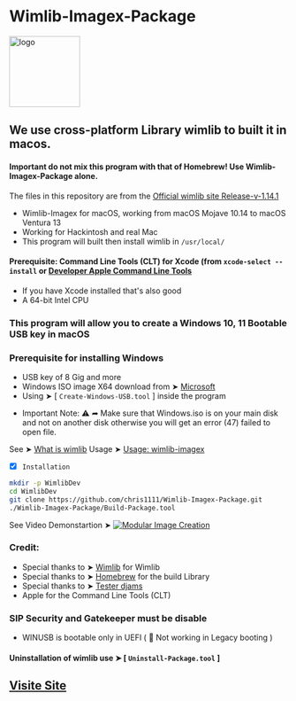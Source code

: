 # Wimlib-Imagex-Package

<img width="128" alt="logo" src="https://user-images.githubusercontent.com/6248794/211173953-4df687de-26e9-40b8-9053-62be4f1a03f8.png">

## We use cross-platform Library wimlib to built it in macos.
#### Important do not mix this program with that of Homebrew! Use Wimlib-Imagex-Package alone.
The files in this repository are from the [Official wimlib site Release-v-1.14.1](https://wimlib.net/index.html)

- Wimlib-Imagex for macOS, working from macOS Mojave 10.14 to macOS Ventura 13
- Working for Hackintosh and real Mac
- This program will built then install wimlib in `/usr/local/`

#### Prerequisite: Command Line Tools (CLT) for Xcode (from `xcode-select --install` or [Developer Apple Command Line Tools](https://developer.apple.com/download/all/)

- If you have Xcode installed that's also good
- A 64-bit Intel CPU

### This program will allow you to create a Windows 10, 11 Bootable USB key in macOS
### Prerequisite for installing Windows
- USB key of 8 Gig and more
- Windows ISO image X64 download from ➤ [Microsoft](https://www.microsoft.com/en-us/software-download/windows11)
- Using ➤ [ `Create-Windows-USB.tool` ] inside the program 
* Important Note: ⚠️ ➦ Make sure that Windows.iso is on your main disk and not on another disk otherwise you will get an error (47) failed to open file.


See ➤ [What is wimlib](https://github.com/chris1111/Wimlib-Imagex-Package/blob/main/README)
Usage ➤ [Usage: wimlib-imagex](https://github.com/chris1111/Wimlib-Imagex-Package/blob/main/Usage-wimlib-imagex.md)


- [x] `Installation`
```bash
mkdir -p WimlibDev
cd WimlibDev
git clone https://github.com/chris1111/Wimlib-Imagex-Package.git
./Wimlib-Imagex-Package/Build-Package.tool
```
See Video Demonstartion ➤ [![Modular Image Creation](https://user-images.githubusercontent.com/6248794/211171949-884b17a1-8edc-435d-a2b0-272334068365.png)](https://github.com/chris1111/Wimlib-Imagex-Package/blob/main/Video%20Page.md)
  
### Credit: 
- Special thanks to ➤ [Wimlib](https://wimlib.net/) for Wimlib
- Special thanks to ➤ [Homebrew](https://github.com/homebrew) for the build Library
- Special thanks to ➤ [Tester djams](https://github.com/djams2904)
- Apple for the Command Line Tools (CLT)

### SIP Security and Gatekeeper must be disable
- WINUSB is bootable only in UEFI ( 🚫  Not working in Legacy booting )

#### Uninstallation of wimlib use ➤ [ `Uninstall-Package.tool` ]

## [Visite Site](https://chris1111.github.io/Site-Wimlib-Imagex-Package/)

